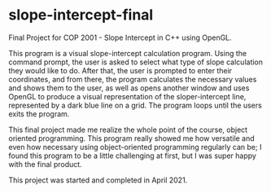 # slope-intercept-final
Final Project for COP 2001 - Slope Intercept in C++ using OpenGL.

This program is a visual slope-intercept calculation program. Using the command prompt, the user is asked to select what type of slope calculation they would like to do. After that, the user is prompted to enter their coordinates, and from there, the program calculates the necessary values and shows them to the user, as well as opens another window and uses OpenGL to produce a visual representation of the sloper-intercept line, represented by a dark blue line on a grid. The program loops until the users exits the program.

This final project made me realize the whole point of the course, object oriented programming. This program really showed me how versatile and even how necessary using object-oriented programming regularly can be; I found this program to be a little challenging at first, but I was super happy with the final product.

This project was started and completed in April 2021.
